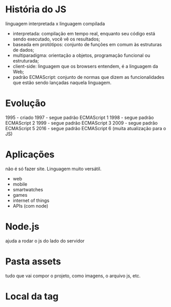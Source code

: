 # História do JS

linguagem interpretada x linguagem compilada

- interpretada: compilação em tempo real, enquanto seu código está sendo executado, você vê os resultados;
- baseada em protótipos: conjunto de funções em comum às estruturas de dados;
- multiparadigma: orientação a objetos, programação funcional ou estruturada;
- client-side: linguagem que os browsers entendem, é a linguagem da Web;
- padrão ECMAScript: conjunto de normas que dizem as funcionalidades que estão sendo lançadas naquela linguagem.

# Evolução

1995 -  criado
1997 - segue padrão ECMAScript 1
1998 - segue padrão ECMAScript 2
1999 - segue padrão ECMAScript 3
2009 - segue padrão ECMAScript 5
2016 - segue padrão ECMAScript 6 (muita atualização para o JS)

# Aplicações

não é só fazer site. Linguagem muito versátil.

- web
- mobile
- smartwatches
- games
- internet of things
- APIs (com node)

# Node.js

ajuda a rodar o js do lado do servidor

# Pasta assets

tudo que vai compor o projeto, como imagens, o arquivo js, etc.

# Local da tag <script> 

Pode ser melhor que seja antes de fechar a tag <html>, pois uma vez que o código é lido de cima pra baixo, se o arquivo for muito grade, pode ser que ocorra de ficar executando o código antes mesmo de ter todos os elementos da página renderizados. Um exemplo onde isso dá errado, é justamente o exemplo contador da aula.

# Dica importante

Utilize o modo dev do navegador (ctrl + shift + i) e vá em Console (ao lado de Elements). Será bastante útil.

Por exemplo, use document.getElementsByTagName('h1'). O resultado retornará os índices dos elementos 'h1' e o tamanho desse conjunto de elementos, como se fosse uma array.

# Manipulando elementos

Depois de fazer o que manda o parágrafo acima, declare uma variável com nome de heading1:
*var heading1 = document.getElementsByTagName('h1')[0]*

e mude a cor dessa variável para vermelho:

*heading1.style.color = 'red'*

# Frameworks e bibliotecas

- VueJS
- Angular
- React
- jQuery (está caindo em popularidade, mas ainda está em uso)

É importante saber o "Vanilla" JavaScript antes de se aventurar por essas bibliotecas.
